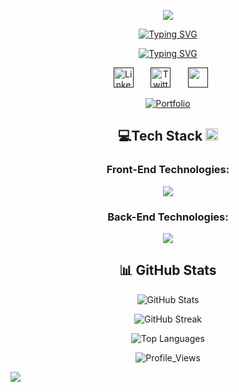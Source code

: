 <!--header-->
<p align="center">
  <a href="https://github.com/CodeWhiteWeb"><img src="https://capsule-render.vercel.app/api?type=waving&color=0:ff1493,100:ffd700&height=120&section=header&animation=twinkling" /></a>
</p>

<!--NAME-->
<p align="center">
  <a href="https://git.io/typing-svg">
    <img src="https://readme-typing-svg.herokuapp.com?font=Fira+Code&weight=500&size=24&pause=1000&color=FF1493&center=true&vCenter=true&repeat=false&width=435&lines=Rodolfo+Chivalan" alt="Typing SVG" />
  </a>
</p>

<!--BIO INFO-->
<p align="center">
  <a href="https://git.io/typing-svg"><img src="https://readme-typing-svg.herokuapp.com?font=Fira+Code&weight=500&size=24&pause=1000&color=FF1493&center=true&vCenter=true&width=435&lines=System+Engineering+Student;+Currently+working+on+projects;Love+learning+new+things" alt="Typing SVG" /></a>
</p>

<!-- Social icons section -->
<p align="center">
  <a href=""><img width="32px" alt="LinkedIn" title="LinkedIn" src="https://i.imgur.com/yRpa1dQ.png"/></a>
  &#8287;&#8287;&#8287;&#8287;&#8287;  
  <a href=""><img width="32px" alt="Twitter" title="Twitter" src="https://i.imgur.com/AixJgnm.png"/></a>
  &#8287;&#8287;&#8287;&#8287;&#8287;
  <a href="" alt="Discord" title="Dev Pro Tips Discord Server"><img width="32px" src="https://i.imgur.com/OViZO8J.png"/></a>
  &#8287;&#8287;&#8287;&#8287;&#8287;
</p>

<!--Portafolio-->
<p align="center">
  <a href=""><img src="https://img.shields.io/badge/Portfolio-View%20My%20Work-gold?style=for-the-badge&logo=github" alt="Portfolio"></a>
</p>

<!--Tech used-->
<h2 align="center" id="tech-stack-">💻Tech Stack <img width="20px" src = "https://media2.giphy.com/media/QssGEmpkyEOhBCb7e1/giphy.gif?cid=ecf05e47a0n3gi1bfqntqmob8g9aid1oyj2wr3ds3mg700bl&rid=giphy.gif" width = 5%></h2>
<h3 align="center">Front-End Technologies:</h3>
<p align="center">
  <img src="https://skillicons.dev/icons?i=js,ts,html,css,react,nextjs,materialui,tailwind,figma" />
</p>

<h3 align="center"> Back-End Technologies: </h3>
<p align="center">
  <img src="https://skillicons.dev/icons?i=java,python,nodejs,mongodb,mysql,postgres,git" />
</p>

<!--Tech statistics-->
<h2 align="center">📊 GitHub Stats</h2>
<p align="center">
  <img src="https://github-readme-stats.vercel.app/api?username=Rodolfoba1&show_icons=true&theme=radical" alt="GitHub Stats" />
</p>

<p align="center">
  <img src="https://github-readme-streak-stats.herokuapp.com/?user=Rodolfoba1&theme=radical" alt="GitHub Streak" />
</p>

<p align="center">
  <img src="https://github-readme-stats.vercel.app/api/top-langs/?username=Rodolfoba1&layout=compact&theme=radical" alt="Top Languages" />
</p>

<!--Visitors-->
<p align="center">
  <img src="https://komarev.com/ghpvc/?username=Rodolfoba1&style=for-the-badge&label=Visitors+Count&color=ff1493" alt="Profile_Views" />
</p>

<!--footer-->
<p>
  <img src="https://capsule-render.vercel.app/api?type=waving&color=0:ff1493,100:ffd700&height=100&section=footer" />
</p>
